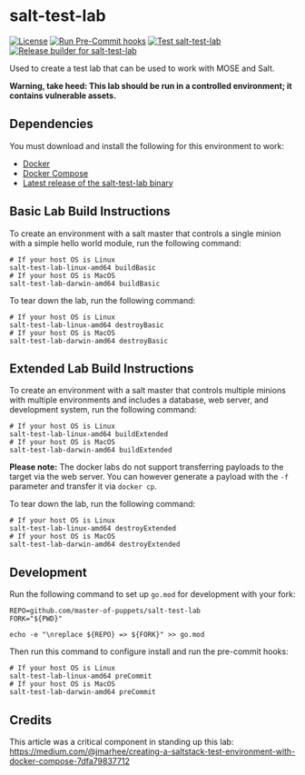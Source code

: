 # salt-test-lab
[![License](http://img.shields.io/:license-mit-blue.svg)](https://github.com/master-of-servers/salt-test-lab/blob/master/LICENSE)
[![Run Pre-Commit hooks](https://github.com/master-of-servers/salt-test-lab/actions/workflows/pre-commit.yml/badge.svg)](https://github.com/master-of-servers/salt-test-lab/actions/workflows/pre-commit.yml)
[![Test salt-test-lab](https://github.com/master-of-servers/salt-test-lab/actions/workflows/test-build.yml/badge.svg)](https://github.com/master-of-servers/salt-test-lab/actions/workflows/test-build.yml)
[![Release builder for salt-test-lab](https://github.com/master-of-servers/salt-test-lab/actions/workflows/release.yml/badge.svg)](https://github.com/master-of-servers/salt-test-lab/actions/workflows/release.yml)

Used to create a test lab that can be used to work with MOSE and Salt.

**Warning, take heed: This lab should be run in a controlled environment; it contains vulnerable assets.**

## Dependencies
You must download and install the following for this environment to work:
* [Docker](https://docs.docker.com/install/)
* [Docker Compose](https://docs.docker.com/compose/install/)
* [Latest release of the salt-test-lab binary](https://github.com/l50/salt-test-lab/releases)

## Basic Lab Build Instructions
To create an environment with a salt master that controls a single minion with a simple hello world module, run the following command:
```
# If your host OS is Linux
salt-test-lab-linux-amd64 buildBasic
# If your host OS is MacOS
salt-test-lab-darwin-amd64 buildBasic
```

To tear down the lab, run the following command:
```
# If your host OS is Linux
salt-test-lab-linux-amd64 destroyBasic
# If your host OS is MacOS
salt-test-lab-darwin-amd64 destroyBasic
```

## Extended Lab Build Instructions
To create an environment with a salt master that controls multiple minions with multiple environments and includes a database, web server, and development system, run the following command:
```
# If your host OS is Linux
salt-test-lab-linux-amd64 buildExtended
# If your host OS is MacOS
salt-test-lab-darwin-amd64 buildExtended
```

**Please note:**
The docker labs do not support transferring payloads to the target via the web server. You can however generate a payload with the `-f` parameter and transfer it via `docker cp`.

To tear down the lab, run the following command:
```
# If your host OS is Linux
salt-test-lab-linux-amd64 destroyExtended
# If your host OS is MacOS
salt-test-lab-darwin-amd64 destroyExtended
```

## Development
Run the following command to set up `go.mod` for development with your fork:
```
REPO=github.com/master-of-puppets/salt-test-lab
FORK="${PWD}"

echo -e "\nreplace ${REPO} => ${FORK}" >> go.mod
```

Then run this command to configure install and run the pre-commit hooks:
```
# If your host OS is Linux
salt-test-lab-linux-amd64 preCommit
# If your host OS is MacOS
salt-test-lab-darwin-amd64 preCommit
```

## Credits
This article was a critical component in standing up this lab:
https://medium.com/@jmarhee/creating-a-saltstack-test-environment-with-docker-compose-7dfa79837712
